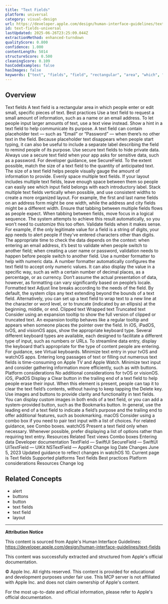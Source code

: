 ```yaml
---
title: "Text Fields"
platform: universal
category: visual-design
url: https://developer.apple.com/design/human-interface-guidelines/text-fields
id: text-fields-universal
lastUpdated: 2025-06-26T23:25:09.044Z
extractionMethod: enhanced-turndown
qualityScore: 0.800
confidence: 1.000
contentLength: 5014
structureScore: 0.500
cleaningScore: 0.109
hasCodeExamples: false
hasImages: false
keywords: ["text", "fields", "field", "rectangular", "area", "which", "people", "enter", "edit", "small"]
---
```

## Overview

Text fields A text field is a rectangular area in which people enter or edit small, specific pieces of text. Best practices Use a text field to request a small amount of information, such as a name or an email address. To let people input larger amounts of text, use a text view instead. Show a hint in a text field to help communicate its purpose. A text field can contain placeholder text — such as “Email” or “Password” — when there’s no other text in the field. Because placeholder text disappears when people start typing, it can also be useful to include a separate label describing the field to remind people of its purpose. Use secure text fields to hide private data. Always use a secure text field when your app asks for sensitive data, such as a password. For developer guidance, see SecureField. To the extent possible, match the size of a text field to the quantity of anticipated text. The size of a text field helps people visually gauge the amount of information to provide. Evenly space multiple text fields. If your layout includes multiple text fields, leave enough space between them so people can easily see which input field belongs with each introductory label. Stack multiple text fields vertically when possible, and use consistent widths to create a more organized layout. For example, the first and last name fields on an address form might be one width, while the address and city fields might be a different width. Ensure that tabbing between multiple fields flows as people expect. When tabbing between fields, move focus in a logical sequence. The system attempts to achieve this result automatically, so you won’t need to customize this too often. Validate fields when it makes sense. For example, if the only legitimate value for a field is a string of digits, your app needs to alert people if they’ve entered characters other than digits. The appropriate time to check the data depends on the context: when entering an email address, it’s best to validate when people switch to another field; when creating a user name or password, validation needs to happen before people switch to another field. Use a number formatter to help with numeric data. A number formatter automatically configures the text field to accept only numeric values. It can also display the value in a specific way, such as with a certain number of decimal places, as a percentage, or as currency. Don’t assume the actual presentation of data, however, as formatting can vary significantly based on people’s locale. Formatted text Adjust line breaks according to the needs of the field. By default, the system clips any text extending beyond the bounds of a text field. Alternatively, you can set up a text field to wrap text to a new line at the character or word level, or to truncate (indicated by an ellipsis) at the beginning, middle, or end. Clipped text Wrapped text Truncated text Consider using an expansion tooltip to show the full version of clipped or truncated text. An expansion tooltip behaves like a regular tooltip and appears when someone places the pointer over the field. In iOS, iPadOS, tvOS, and visionOS apps, show the appropriate keyboard type. Several different keyboard types are available, each designed to facilitate a different type of input, such as numbers or URLs. To streamline data entry, display the keyboard that’s appropriate for the type of content people are entering. For guidance, see Virtual keyboards. Minimize text entry in your tvOS and watchOS apps. Entering long passages of text or filling out numerous text fields is time-consuming on Apple TV and Apple Watch. Minimize text input and consider gathering information more efficiently, such as with buttons. Platform considerations No additional considerations for tvOS or visionOS. iOS, iPadOS Display a Clear button in the trailing end of a text field to help people erase their input. When this element is present, people can tap it to clear the text field’s contents, without having to keep tapping the Delete key. Use images and buttons to provide clarity and functionality in text fields. You can display custom images in both ends of a text field, or you can add a system-provided button, such as the Bookmarks button. In general, use the leading end of a text field to indicate a field’s purpose and the trailing end to offer additional features, such as bookmarking. macOS Consider using a combo box if you need to pair text input with a list of choices. For related guidance, see Combo boxes. watchOS Present a text field only when necessary. Whenever possible, prefer displaying a list of options rather than requiring text entry. Resources Related Text views Combo boxes Entering data Developer documentation TextField — SwiftUI SecureField — SwiftUI UITextField — UIKit NSTextField — AppKit Change log Date Changes June 5, 2023 Updated guidance to reflect changes in watchOS 10. Current page is Text fields Supported platforms Text fields Best practices Platform considerations Resources Change log

## Related Concepts

- alert
- buttons
- button
- text fields
- text field
- layout

---

**Attribution Notice**

This content is sourced from Apple's Human Interface Guidelines: https://developer.apple.com/design/human-interface-guidelines/text-fields

This content was successfully extracted and structured from Apple's official documentation.

© Apple Inc. All rights reserved. This content is provided for educational and development purposes under fair use. This MCP server is not affiliated with Apple Inc. and does not claim ownership of Apple's content.

For the most up-to-date and official information, please refer to Apple's official documentation.
